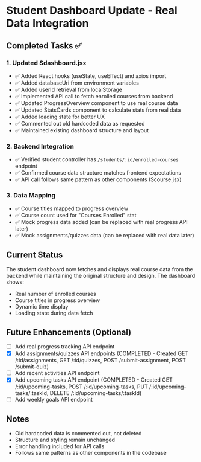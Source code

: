 # Student Dashboard Update - Real Data Integration

## Completed Tasks ✅

### 1. Updated Sdashboard.jsx
- ✅ Added React hooks (useState, useEffect) and axios import
- ✅ Added databaseUri from environment variables
- ✅ Added userId retrieval from localStorage
- ✅ Implemented API call to fetch enrolled courses from backend
- ✅ Updated ProgressOverview component to use real course data
- ✅ Updated StatsCards component to calculate stats from real data
- ✅ Added loading state for better UX
- ✅ Commented out old hardcoded data as requested
- ✅ Maintained existing dashboard structure and layout

### 2. Backend Integration
- ✅ Verified student controller has `/students/:id/enrolled-courses` endpoint
- ✅ Confirmed course data structure matches frontend expectations
- ✅ API call follows same pattern as other components (Scourse.jsx)

### 3. Data Mapping
- ✅ Course titles mapped to progress overview
- ✅ Course count used for "Courses Enrolled" stat
- ✅ Mock progress data added (can be replaced with real progress API later)
- ✅ Mock assignments/quizzes data (can be replaced with real data later)

## Current Status
The student dashboard now fetches and displays real course data from the backend while maintaining the original structure and design. The dashboard shows:
- Real number of enrolled courses
- Course titles in progress overview
- Dynamic time display
- Loading state during data fetch

## Future Enhancements (Optional)
- [ ] Add real progress tracking API endpoint
- [x] Add assignments/quizzes API endpoints (COMPLETED - Created GET /:id/assignments, GET /:id/quizzes, POST /submit-assignment, POST /submit-quiz)
- [ ] Add recent activities API endpoint
- [x] Add upcoming tasks API endpoint (COMPLETED - Created GET /:id/upcoming-tasks, POST /:id/upcoming-tasks, PUT /:id/upcoming-tasks/:taskId, DELETE /:id/upcoming-tasks/:taskId)
- [ ] Add weekly goals API endpoint

## Notes
- Old hardcoded data is commented out, not deleted
- Structure and styling remain unchanged
- Error handling included for API calls
- Follows same patterns as other components in the codebase
